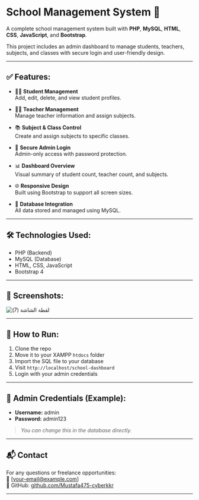 # School Management System 🏫

A complete school management system built with **PHP**, **MySQL**, **HTML**, **CSS**, **JavaScript**, and **Bootstrap**.

This project includes an admin dashboard to manage students, teachers, subjects, and classes with secure login and user-friendly design.

---

## ✅ Features:

- 🧑‍🎓 **Student Management**  
  Add, edit, delete, and view student profiles.

- 👨‍🏫 **Teacher Management**  
  Manage teacher information and assign subjects.

- 📚 **Subject & Class Control**  
  Create and assign subjects to specific classes.

- 🔐 **Secure Admin Login**  
  Admin-only access with password protection.

- 📊 **Dashboard Overview**  
  Visual summary of student count, teacher count, and subjects.

- 🌐 **Responsive Design**  
  Built using Bootstrap to support all screen sizes.

- 💾 **Database Integration**  
  All data stored and managed using MySQL.

---

## 🛠️ Technologies Used:

- PHP (Backend)
- MySQL (Database)
- HTML, CSS, JavaScript
- Bootstrap 4

---

## 📸 Screenshots:

![‏‏لقطة الشاشة (7)](https://github.com/user-attachments/assets/4f9b1c02-d1f4-4e07-a934-a57f6cacbb06)


---

## 🚀 How to Run:

1. Clone the repo  
2. Move it to your XAMPP `htdocs` folder  
3. Import the SQL file to your database  
4. Visit `http://localhost/school-dashboard`  
5. Login with your admin credentials

---

## 📌 Admin Credentials (Example):

- **Username:** admin  
- **Password:** admin123

> *You can change this in the database directly.*

---

## 📬 Contact

For any questions or freelance opportunities:  
📧 [your-email@example.com]  
🔗 GitHub: [github.com/Mustafa475-cyberkkr](https://github.com/Mustafa475-cyberkkr)

---

